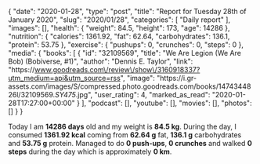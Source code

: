 {
    "date": "2020-01-28",
    "type": "post",
    "title": "Report for Tuesday 28th of January 2020",
    "slug": "2020\/01\/28",
    "categories": [
        "Daily report"
    ],
    "images": [],
    "health": {
        "weight": 84.5,
        "height": 173,
        "age": 14286
    },
    "nutrition": {
        "calories": 1361.92,
        "fat": 62.64,
        "carbohydrates": 136.1,
        "protein": 53.75
    },
    "exercise": {
        "pushups": 0,
        "crunches": 0,
        "steps": 0
    },
    "media": {
        "books": [
            {
                "id": "32109569",
                "title": "We Are Legion (We Are Bob) (Bobiverse, #1)",
                "author": "Dennis E. Taylor",
                "link": "https:\/\/www.goodreads.com\/review\/show\/3160918337?utm_medium=api&utm_source=rss",
                "image": "https:\/\/i.gr-assets.com\/images\/S\/compressed.photo.goodreads.com\/books\/1474344826l\/32109569._SY475_.jpg",
                "user_rating": 4,
                "marked_as_read": "2020-01-28T17:27:00+00:00"
            }
        ],
        "podcast": [],
        "youtube": [],
        "movies": [],
        "photos": []
    }
}

Today I am <strong>14286 days</strong> old and my weight is <strong>84.5 kg</strong>. During the day, I consumed <strong>1361.92 kcal</strong> coming from <strong>62.64 g</strong> fat, <strong>136.1 g</strong> carbohydrates and <strong>53.75 g</strong> protein. Managed to do <strong>0 push-ups</strong>, <strong>0 crunches</strong> and walked <strong>0 steps</strong> during the day which is approximately <strong>0 km</strong>.